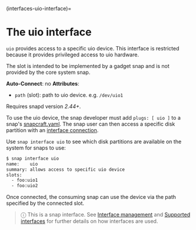 (interfaces-uio-interface)=
# The uio interface

`uio` provides access to a specific uio device. This interface is restricted because it provides privileged access to uio hardware.

The slot is intended to be implemented by a gadget snap and is not provided by the core system snap.

**Auto-Connect**: no
**Attributes**:
 * `path` (slot): path to uio device. e.g. `/dev/uio1`

Requires snapd version *2.44+*.

To use the uio device, the snap developer must add `plugs: [ uio ]` to a snap's [snapcraft.yaml](/). The snap user can then access a specific disk partition with an [interface connection](/t/interface-management/6154#heading--manual-connections).

Use  `snap interface uio` to see which disk partitions are available on the system for snaps to use:

```bash
$ snap interface uio
name:    uio
summary: allows access to specific uio device
slots:
  - foo:uio1
  - foo:uio2
```

Once connected, the consuming snap can use the device via the path specified by the connected slot.

> ⓘ  This is a snap interface. See [Interface management](/) and [Supported interfaces](/interfaces/index) for further details on how interfaces are used.

